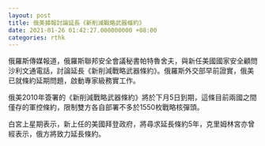 ```yaml
---
layout: post
title: 俄美據報討論延長《新削減戰略武器條約》
date: 2021-01-26 01:42:27.000000000 +08:00
categories: rthk
---
```


俄羅斯傳媒報道，俄羅斯聯邦安全會議秘書帕特魯舍夫，與新任美國國家安全顧問沙利文通電話，討論延長《新削減戰略武器條約》。俄羅斯外交部早前證實，俄美已就條約延期問題，啟動專家級務實工作。

俄美2010年簽署的《新削減戰略武器條約》將於下月5日到期，這條目前兩國之間僅存的軍控條約，限制雙方各自部署不多於1550枚戰略核彈頭。

白宮上星期表示，新上任的美國拜登政府，將尋求延長條約5年，克里姆林宮亦曾經表示，俄方將致力延長條約。
